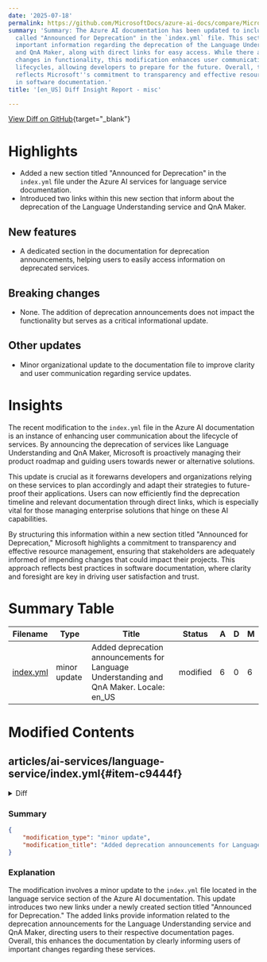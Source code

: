 ```yaml
---
date: '2025-07-18'
permalink: https://github.com/MicrosoftDocs/azure-ai-docs/compare/MicrosoftDocs:db33d34...MicrosoftDocs:d29c020
summary: 'Summary: The Azure AI documentation has been updated to include a new section
  called "Announced for Deprecation" in the `index.yml` file. This section provides
  important information regarding the deprecation of the Language Understanding service
  and QnA Maker, along with direct links for easy access. While there are no breaking
  changes in functionality, this modification enhances user communication about service
  lifecycles, allowing developers to prepare for the future. Overall, this update
  reflects Microsoft''s commitment to transparency and effective resource management
  in software documentation.'
title: '[en_US] Diff Insight Report - misc'

---
```


[View Diff on GitHub](https://github.com/MicrosoftDocs/azure-ai-docs/compare/MicrosoftDocs:db33d34...MicrosoftDocs:d29c020){target="_blank"}

# Highlights
- Added a new section titled "Announced for Deprecation" in the `index.yml` file under the Azure AI services for language service documentation.
- Introduced two links within this new section that inform about the deprecation of the Language Understanding service and QnA Maker.

## New features
- A dedicated section in the documentation for deprecation announcements, helping users to easily access information on deprecated services.

## Breaking changes
- None. The addition of deprecation announcements does not impact the functionality but serves as a critical informational update.

## Other updates
- Minor organizational update to the documentation file to improve clarity and user communication regarding service updates.

# Insights
The recent modification to the `index.yml` file in the Azure AI documentation is an instance of enhancing user communication about the lifecycle of services. By announcing the deprecation of services like Language Understanding and QnA Maker, Microsoft is proactively managing their product roadmap and guiding users towards newer or alternative solutions. 

This update is crucial as it forewarns developers and organizations relying on these services to plan accordingly and adapt their strategies to future-proof their applications. Users can now efficiently find the deprecation timeline and relevant documentation through direct links, which is especially vital for those managing enterprise solutions that hinge on these AI capabilities. 

By structuring this information within a new section titled "Announced for Deprecation," Microsoft highlights a commitment to transparency and effective resource management, ensuring that stakeholders are adequately informed of impending changes that could impact their projects. This approach reflects best practices in software documentation, where clarity and foresight are key in driving user satisfaction and trust.

# Summary Table
|  Filename  | Type |    Title    | Status | A  | D  | M  |
|------------|------|-------------|--------|----|----|----|
| [index.yml](#item-c9444f) | minor update | Added deprecation announcements for Language Understanding and QnA Maker. Locale: en_US | modified | 6 | 0 | 6 | 


# Modified Contents
## articles/ai-services/language-service/index.yml{#item-c9444f}

<details>
<summary>Diff</summary>
````diff
@@ -106,3 +106,9 @@ additionalContent:
         links:
         - text: Support and help
           url: ../cognitive-services-support-options.md?context=/azure/ai-services/speech-service/context/context
+      - title: Announced for Deprecation
+        links:
+        - text: Language Understanding
+          url: ../luis/index.yml
+        - text: QnA Maker
+          url: ../qnamaker/index.yml
````
</details>

### Summary

```json
{
    "modification_type": "minor update",
    "modification_title": "Added deprecation announcements for Language Understanding and QnA Maker. Locale: en_US"
}
```

### Explanation
The modification involves a minor update to the `index.yml` file located in the language service section of the Azure AI documentation. This update introduces two new links under a newly created section titled "Announced for Deprecation." The added links provide information related to the deprecation announcements for the Language Understanding service and QnA Maker, directing users to their respective documentation pages. Overall, this enhances the documentation by clearly informing users of important changes regarding these services.


